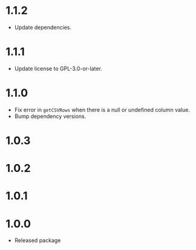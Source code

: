 # 1.1.2

- Update dependencies.

# 1.1.1

- Update license to GPL-3.0-or-later.

# 1.1.0

- Fix error in `getCSVRows` when there is a null or undefined column value.
- Bump dependency versions.

# 1.0.3

# 1.0.2

# 1.0.1

# 1.0.0

- Released package
